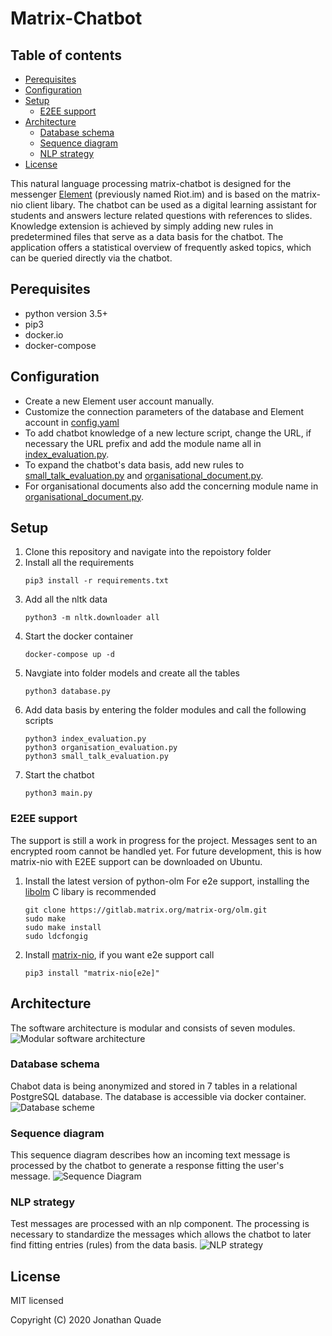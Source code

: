 # Matrix-Chatbot

## Table of contents
- [Perequisites](#perequisites)
- [Configuration](#configuration)
- [Setup](#setup)
   - [E2EE support](#e2ee-support)   
- [Architecture](#architecture)
   - [Database schema](#database-schema)
   - [Sequence diagram](#sequence-diagram)
   - [NLP strategy](#nlp-strategy)
- [License](#license)

This natural language processing matrix-chatbot is designed for the messenger [Element](https://github.com/vector-im/element-web) (previously named Riot.im) and is based on the matrix-nio client libary. The chatbot can be used as a digital learning assistant for students and answers lecture related questions with references to slides.
Knowledge extension is achieved by simply adding new rules in predetermined files that serve as a data basis for the chatbot. The application offers a statistical overview of frequently asked topics, which can be queried directly via the chatbot.

## Perequisites
- python version 3.5+
- pip3
- docker.io
- docker-compose

## Configuration
- Create a new Element user account manually.
- Customize the connection parameters of the database and Element account in [config.yaml](https://github.com/jquku/Matrix-Chatbot/blob/master/config.yaml)
- To add chatbot knowledge of a new lecture script, change the URL, if necessary the URL prefix and add the module name all in [index_evaluation.py](https://github.com/jquku/Matrix-Chatbot/blob/master/modules/index_evaluation.py).
- To expand the chatbot's data basis, add new rules to [small_talk_evaluation.py](https://github.com/jquku/Matrix-Chatbot/blob/master/modules/small_talk_evaluation.py) and [organisational_document.py](https://github.com/jquku/Matrix-Chatbot/blob/master/modules/organisational_document.py).
- For organisational documents also add the concerning module name in [organisational_document.py](https://github.com/jquku/Matrix-Chatbot/blob/master/modules/organisational_document.py).

## Setup
1. Clone this repository and navigate into the repoistory folder
2. Install all the requirements
   ```console
   pip3 install -r requirements.txt
3. Add all the nltk data    
   ```console
   python3 -m nltk.downloader all
4. Start the docker container
   ```console
   docker-compose up -d
5. Navgiate into folder models and create all the tables
   ```console
   python3 database.py
6. Add data basis by entering the folder modules and call the following scripts
   ```console
   python3 index_evaluation.py
   python3 organisation_evaluation.py
   python3 small_talk_evaluation.py
7. Start the chatbot
   ```console
   python3 main.py

### E2EE support
The support is still a work in progress for the project. Messages sent to an encrypted room
cannot be handled yet. For future development, this is how matrix-nio with E2EE support can
be downloaded on Ubuntu.

1. Install the latest version of python-olm
   For e2e support, installing the [libolm](https://gitlab.matrix.org/matrix-org/olm) C libary is recommended
   ```console
   git clone https://gitlab.matrix.org/matrix-org/olm.git
   sudo make
   sudo make install
   sudo ldcfongig
2. Install [matrix-nio](https://github.com/poljar/matrix-nio), if you want e2e support call
   ```console
   pip3 install "matrix-nio[e2e]"

## Architecture  
The software architecture is modular and consists of seven modules.
![Modular software architecture](architecture.png)

### Database schema
Chabot data is being anonymized and stored in 7 tables in a relational PostgreSQL database. The database
is accessible via docker container.
![Database scheme](schema.png)

### Sequence diagram
This sequence diagram describes how an incoming text message is processed by the chatbot to generate
a response fitting the user's message.
![Sequence Diagram](sequence.png)

### NLP strategy
Test messages are processed with an nlp component. The processing is necessary to standardize the messages
which allows the chatbot to later find fitting entries (rules) from the data basis.
![NLP strategy](nlp.png)

## License
MIT licensed

Copyright (C) 2020 Jonathan Quade
